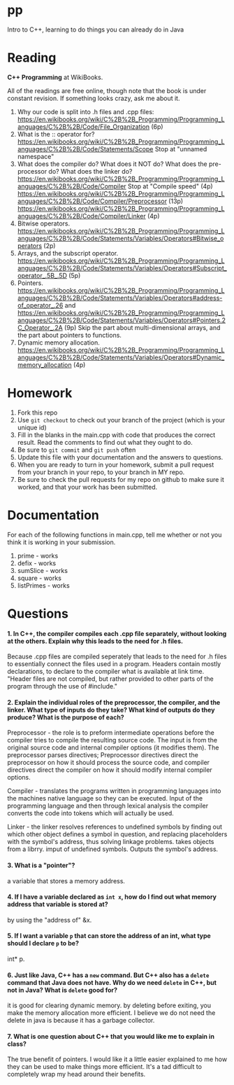 pp
======

Intro to C++, learning to do things you can already do in Java

Reading
=======

**C++ Programming** at WikiBooks.

All of the readings are free online, though note that the book is under constant revision. If something looks crazy, ask me about it.

1. Why our code is split into .h files and .cpp files: https://en.wikibooks.org/wiki/C%2B%2B_Programming/Programming_Languages/C%2B%2B/Code/File_Organization (6p)
2. What is the :: operator for? https://en.wikibooks.org/wiki/C%2B%2B_Programming/Programming_Languages/C%2B%2B/Code/Statements/Scope Stop at "unnamed namespace"
3. What does the compiler do? What does it NOT do? What does the pre-processor do? What does the linker do? https://en.wikibooks.org/wiki/C%2B%2B_Programming/Programming_Languages/C%2B%2B/Code/Compiler Stop at "Compile speed" (4p) https://en.wikibooks.org/wiki/C%2B%2B_Programming/Programming_Languages/C%2B%2B/Code/Compiler/Preprocessor (13p) https://en.wikibooks.org/wiki/C%2B%2B_Programming/Programming_Languages/C%2B%2B/Code/Compiler/Linker (4p)
4. Bitwise operators. https://en.wikibooks.org/wiki/C%2B%2B_Programming/Programming_Languages/C%2B%2B/Code/Statements/Variables/Operators#Bitwise_operators (2p)
5. Arrays, and the subscript operator. https://en.wikibooks.org/wiki/C%2B%2B_Programming/Programming_Languages/C%2B%2B/Code/Statements/Variables/Operators#Subscript_operator_.5B_.5D (5p)
6. Pointers. https://en.wikibooks.org/wiki/C%2B%2B_Programming/Programming_Languages/C%2B%2B/Code/Statements/Variables/Operators#address-of_operator_.26 and https://en.wikibooks.org/wiki/C%2B%2B_Programming/Programming_Languages/C%2B%2B/Code/Statements/Variables/Operators#Pointers.2C_Operator_.2A (9p) Skip the part about multi-dimensional arrays, and the part about pointers to functions.
7. Dynamic memory allocation. https://en.wikibooks.org/wiki/C%2B%2B_Programming/Programming_Languages/C%2B%2B/Code/Statements/Variables/Operators#Dynamic_memory_allocation (4p)

Homework
========

1. Fork this repo
2. Use `git checkout` to check out your branch of the project (which is your unique id)
3. Fill in the blanks in the main.cpp with code that produces the correct result. Read the comments to find out what they ought to do.
4. Be sure to `git commit` and `git push` often
5. Update this file with your documentation and the answers to questions.
6. When you are ready to turn in your homework, submit a pull request from your branch in your repo, to your branch in MY repo.
7. Be sure to check the pull requests for my repo on github to make sure it worked, and that your work has been submitted.

Documentation
=========

For each of the following functions in main.cpp, tell me whether or not you think it is working in your submission.

1. prime - works
2. defix - works
3. sumSlice - works
4. square - works
5. listPrimes - works

Questions
=======

#### 1. In C++, the compiler compiles each .cpp file separately, without looking at the others. Explain why this leads to the need for .h files.

Because .cpp files are compiled seperately that leads to the need for .h files to essentially connect the files used in a program.
Headers contain mostly declarations, to declare to the compiler what is available at link time. "Header files are not compiled, but rather provided to other parts of the program through the use of #include."



#### 2. Explain the individual roles of the preprocessor, the compiler, and the linker. What type of inputs do they take? What kind of outputs do they produce? What is the purpose of each?

Preprocessor - the role is to preform intermediate operations before the compiler tries to compile the resulting source code. The input is from the original source code and internal compiler options (it modifies them). The preprocessor parses directives; Preprocessor directives direct the preprocessor on how it should process the source code, and compiler directives direct the compiler on how it should modify internal compiler options. 	

Compiler - translates the programs written in programming languages into the machines native language so they can be executed. Input of the programming language and then through lexical analysis the compiler converts the code into tokens which will actually be used.  

Linker - the linker resolves references to undefined symbols by finding out which other object defines a symbol in question, and replacing placeholders with the symbol's address, thus solving linkage problems. takes objects from a librry. imput of undefined symbols. Outputs the symbol's address.

#### 3. What is a "pointer"?

a variable that stores a memory address.

#### 4. If I have a variable declared as `int x`, how do I find out what memory address that variable is stored at?

by using the "address of" &x.

#### 5. If I want a variable `p` that can store the address of an int, what type should I declare `p` to be?
int* p.

#### 6. Just like Java, C++ has a `new` command. But C++ also has a `delete` command that Java does not have. Why do we need `delete` in C++, but not in Java? What is `delete` good for?

it is good for clearing dynamic memory. by deleting before exiting, you make the memory allocation more efficient. I believe we do not need the delete in java is because it has a garbage collector.
#### 7. What is one question about C++ that you would like me to explain in class?

The true benefit of pointers. I would like it a little easier explained to me how they can be used to make things more efficient. It's a tad difficult to completely wrap my head around their benefits.


